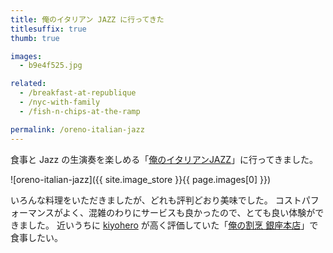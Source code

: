 ```yaml
---
title: 俺のイタリアン JAZZ に行ってきた
titlesuffix: true
thumb: true

images:
  - b9e4f525.jpg

related:
  - /breakfast-at-republique
  - /nyc-with-family
  - /fish-n-chips-at-the-ramp

permalink: /oreno-italian-jazz
---
```


食事と Jazz の生演奏を楽しめる「[俺のイタリアンJAZZ](https://www.oreno.co.jp/restaurant/%E4%BF%BA%E3%81%AE%E3%82%A4%E3%82%BF%E3%83%AA%E3%82%A2%E3%83%B3jazz)」に行ってきました。

![oreno-italian-jazz]({{ site.image_store }}{{ page.images[0] }})

いろんな料理をいただきましたが、どれも評判どおり美味でした。
コストパフォーマンスがよく、混雑のわりにサービスも良かったので、とても良い体験ができました。
近いうちに [kiyohero](http://kiyohero.hateblo.jp/) が高く評価していた「[俺の割烹 銀座本店](https://www.oreno.co.jp/restaurant/%E4%BF%BA%E3%81%AE%E5%89%B2%E7%83%B9-%E9%8A%80%E5%BA%A7%E6%9C%AC%E5%BA%97)」で食事したい。
